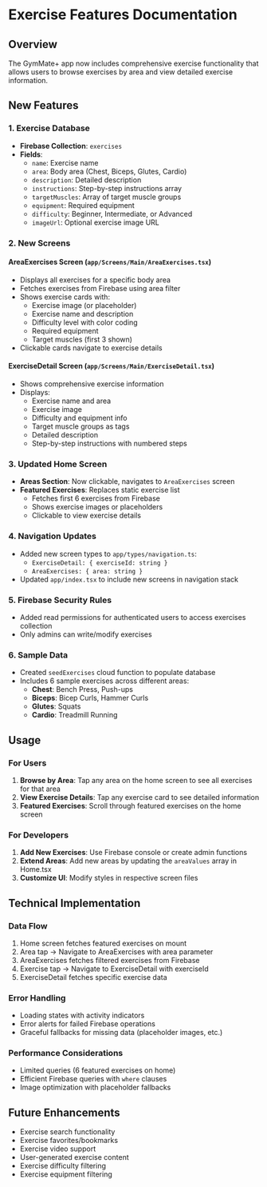 # Exercise Features Documentation

## Overview
The GymMate+ app now includes comprehensive exercise functionality that allows users to browse exercises by area and view detailed exercise information.

## New Features

### 1. Exercise Database
- **Firebase Collection**: `exercises`
- **Fields**:
  - `name`: Exercise name
  - `area`: Body area (Chest, Biceps, Glutes, Cardio)
  - `description`: Detailed description
  - `instructions`: Step-by-step instructions array
  - `targetMuscles`: Array of target muscle groups
  - `equipment`: Required equipment
  - `difficulty`: Beginner, Intermediate, or Advanced
  - `imageUrl`: Optional exercise image URL

### 2. New Screens

#### AreaExercises Screen (`app/Screens/Main/AreaExercises.tsx`)
- Displays all exercises for a specific body area
- Fetches exercises from Firebase using area filter
- Shows exercise cards with:
  - Exercise image (or placeholder)
  - Exercise name and description
  - Difficulty level with color coding
  - Required equipment
  - Target muscles (first 3 shown)
- Clickable cards navigate to exercise details

#### ExerciseDetail Screen (`app/Screens/Main/ExerciseDetail.tsx`)
- Shows comprehensive exercise information
- Displays:
  - Exercise name and area
  - Exercise image
  - Difficulty and equipment info
  - Target muscle groups as tags
  - Detailed description
  - Step-by-step instructions with numbered steps

### 3. Updated Home Screen
- **Areas Section**: Now clickable, navigates to `AreaExercises` screen
- **Featured Exercises**: Replaces static exercise list
  - Fetches first 6 exercises from Firebase
  - Shows exercise images or placeholders
  - Clickable to view exercise details

### 4. Navigation Updates
- Added new screen types to `app/types/navigation.ts`:
  - `ExerciseDetail: { exerciseId: string }`
  - `AreaExercises: { area: string }`
- Updated `app/index.tsx` to include new screens in navigation stack

### 5. Firebase Security Rules
- Added read permissions for authenticated users to access exercises collection
- Only admins can write/modify exercises

### 6. Sample Data
- Created `seedExercises` cloud function to populate database
- Includes 6 sample exercises across different areas:
  - **Chest**: Bench Press, Push-ups
  - **Biceps**: Bicep Curls, Hammer Curls
  - **Glutes**: Squats
  - **Cardio**: Treadmill Running

## Usage

### For Users
1. **Browse by Area**: Tap any area on the home screen to see all exercises for that area
2. **View Exercise Details**: Tap any exercise card to see detailed information
3. **Featured Exercises**: Scroll through featured exercises on the home screen

### For Developers
1. **Add New Exercises**: Use Firebase console or create admin functions
2. **Extend Areas**: Add new areas by updating the `areaValues` array in Home.tsx
3. **Customize UI**: Modify styles in respective screen files

## Technical Implementation

### Data Flow
1. Home screen fetches featured exercises on mount
2. Area tap → Navigate to AreaExercises with area parameter
3. AreaExercises fetches filtered exercises from Firebase
4. Exercise tap → Navigate to ExerciseDetail with exerciseId
5. ExerciseDetail fetches specific exercise data

### Error Handling
- Loading states with activity indicators
- Error alerts for failed Firebase operations
- Graceful fallbacks for missing data (placeholder images, etc.)

### Performance Considerations
- Limited queries (6 featured exercises on home)
- Efficient Firebase queries with `where` clauses
- Image optimization with placeholder fallbacks

## Future Enhancements
- Exercise search functionality
- Exercise favorites/bookmarks
- Exercise video support
- User-generated exercise content
- Exercise difficulty filtering
- Exercise equipment filtering 